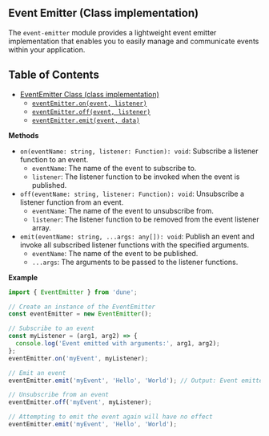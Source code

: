 ## Event Emitter (Class implementation)

The `event-emitter` module provides a lightweight event emitter implementation that enables you to easily manage and communicate events within your application.

## Table of Contents

- [EventEmitter Class (class implementation)](#event-emitter--event-emitter-class)
  - [`eventEmitter.on(event, listener)`](#event-emitter--event-emitter-class)
  - [`eventEmitter.off(event, listener)`](#event-emitter--event-emitter-class)
  - [`eventEmitter.emit(event, data)`](#event-emitter--event-emitter-class)

**Methods**

- `on(eventName: string, listener: Function): void`: Subscribe a listener function to an event.
  - `eventName`: The name of the event to subscribe to.
  - `listener`: The listener function to be invoked when the event is published.
- `off(eventName: string, listener: Function): void`: Unsubscribe a listener function from an event.
  - `eventName`: The name of the event to unsubscribe from.
  - `listener`: The listener function to be removed from the event listener array.
- `emit(eventName: string, ...args: any[]): void`: Publish an event and invoke all subscribed listener functions with the specified arguments.
  - `eventName`: The name of the event to be published.
  - `...args`: The arguments to be passed to the listener functions.

**Example**

```javascript
import { EventEmitter } from 'dune';

// Create an instance of the EventEmitter
const eventEmitter = new EventEmitter();

// Subscribe to an event
const myListener = (arg1, arg2) => {
  console.log('Event emitted with arguments:', arg1, arg2);
};
eventEmitter.on('myEvent', myListener);

// Emit an event
eventEmitter.emit('myEvent', 'Hello', 'World'); // Output: Event emitted with arguments: Hello World

// Unsubscribe from an event
eventEmitter.off('myEvent', myListener);

// Attempting to emit the event again will have no effect
eventEmitter.emit('myEvent', 'Hello', 'World');
```
